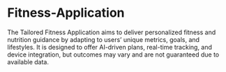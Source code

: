 # Fitness-Application
The Tailored Fitness Application aims to deliver personalized fitness and nutrition guidance by adapting to users’ unique metrics, goals, and lifestyles. It is designed to offer AI-driven plans, real-time tracking, and device integration, but outcomes may vary and are not guaranteed due to available data.
